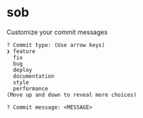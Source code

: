 # sob
Customize your commit messages

```JS
? Commit type: (Use arrow keys)
❯ feature 
  fix 
  bug 
  deploy 
  documentation 
  style 
  performance 
(Move up and down to reveal more choices)
```

```JS
? Commit message: <MESSAGE>
```
